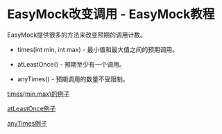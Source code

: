# EasyMock改变调用 - EasyMock教程

EasyMock提供很多的方法来改变预期的调用计数。

*   times(int min, int max) - 最小值和最大值之间的预期调用。

*   atLeastOnce() - 预期至少有一个调用。

*   anyTimes() - 预期调用的数量不受限制。

[times(min,max)的例子](http://www.yiibai.com/easymock/easymock_times_min_max.html)

[atLeastOnce例子](http://www.yiibai.com/easymock/easymock_atleastonce.html)

[anyTimes例子](http://www.yiibai.com/easymock/easymock_anytimes.html)

